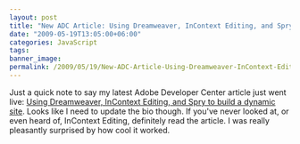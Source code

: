 ```yaml
---
layout: post
title: "New ADC Article: Using Dreamweaver, InContext Editing, and Spry to build a dynamic site"
date: "2009-05-19T13:05:00+06:00"
categories: JavaScript 
tags: 
banner_image: 
permalink: /2009/05/19/New-ADC-Article-Using-Dreamweaver-InContext-Editing-and-Spry-to-build-a-dynamic-site
---
```


Just a quick note to say my latest Adobe Developer Center article just went live: <a href="http://www.adobe.com/devnet/dreamweaver/articles/spry_dynamic_dw_site.html">Using Dreamweaver, InContext Editing, and Spry to build a dynamic site</a>. Looks like I need to update the bio though. If you've never looked at, or even heard of, InContext Editing, definitely read the article. I was really pleasantly surprised by how cool it worked.
